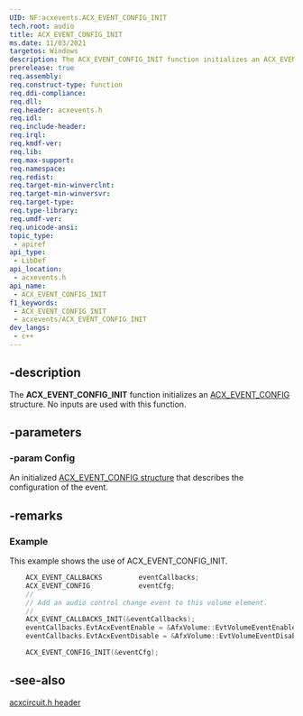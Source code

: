 ```yaml
---
UID: NF:acxevents.ACX_EVENT_CONFIG_INIT
tech.root: audio
title: ACX_EVENT_CONFIG_INIT
ms.date: 11/03/2021
targetos: Windows
description: The ACX_EVENT_CONFIG_INIT function initializes an ACX_EVENT_CONFIG structure.
prerelease: true
req.assembly: 
req.construct-type: function
req.ddi-compliance: 
req.dll: 
req.header: acxevents.h
req.idl: 
req.include-header: 
req.irql: 
req.kmdf-ver: 
req.lib: 
req.max-support: 
req.namespace: 
req.redist: 
req.target-min-winverclnt: 
req.target-min-winversvr: 
req.target-type: 
req.type-library: 
req.umdf-ver: 
req.unicode-ansi: 
topic_type:
 - apiref
api_type:
 - LibDef
api_location:
 - acxevents.h
api_name:
 - ACX_EVENT_CONFIG_INIT
f1_keywords:
 - ACX_EVENT_CONFIG_INIT
 - acxevents/ACX_EVENT_CONFIG_INIT
dev_langs:
 - c++
---
```


## -description

The **ACX_EVENT_CONFIG_INIT** function initializes an [ACX_EVENT_CONFIG](ns-acxevents-acx_event_config.md) structure. No inputs are used with this function.

## -parameters

### -param Config

An initialized [ACX_EVENT_CONFIG structure](ns-acxevents-acx_event_config.md) that describes the configuration of the event.

## -remarks

### Example

This example shows the use of ACX_EVENT_CONFIG_INIT.

```cpp
    ACX_EVENT_CALLBACKS         eventCallbacks;
    ACX_EVENT_CONFIG            eventCfg;
    //
    // Add an audio control change event to this volume element.
    //
    ACX_EVENT_CALLBACKS_INIT(&eventCallbacks);
    eventCallbacks.EvtAcxEventEnable = &AfxVolume::EvtVolumeEventEnableCallback; 
    eventCallbacks.EvtAcxEventDisable = &AfxVolume::EvtVolumeEventDisableCallback;

    ACX_EVENT_CONFIG_INIT(&eventCfg);
```

## -see-also

[acxcircuit.h header](index.md)



